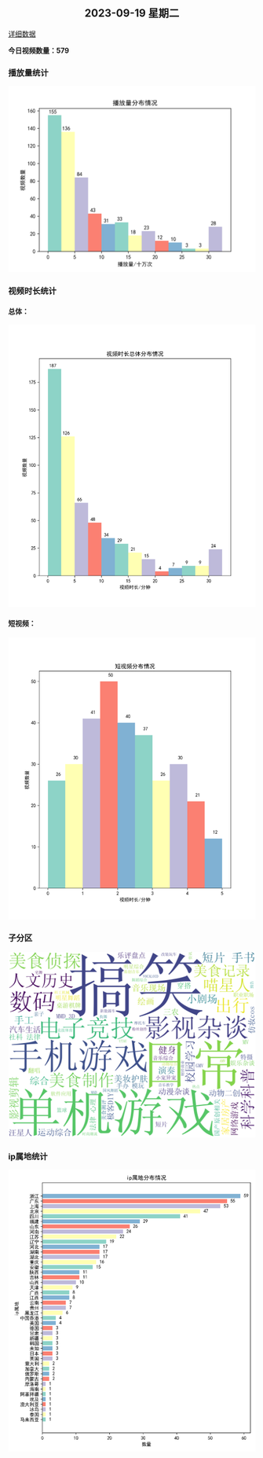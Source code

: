 <h2 align="center">2023-09-19 星期二</h2>

[详细数据](detail.md)

**今日视频数量：579**

### 播放量统计
<p align="center">
    <img src="views.png" alt="播放量统计">
</p>

### 视频时长统计
#### 总体：
<p align="center">
    <img src="duration.png" alt="视频时长统计">
</p>

#### 短视频：
<p align="center">
    <img src="duraShort.png" alt="短视频时长统计">
</p>

### 子分区
<p align="center">
    <img src="section.png" alt="子分区统计">
</p>

### ip属地统计
<p align="center">
    <img src="ip.png" alt="ip属地统计">
</p>